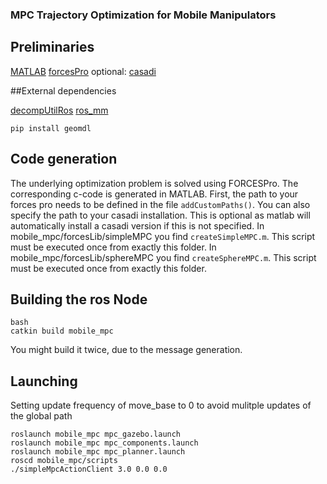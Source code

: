 ### MPC Trajectory Optimization for Mobile Manipulators

## Preliminaries

[MATLAB](https://www.mathworks.com/products/matlab.html)
[forcesPro](https://www.embotech.com/products/forcespro/overview/)
optional:
[casadi](https://web.casadi.org/get/)

##External dependencies

[decompUtilRos](https://github.com/sikang/DecompROS)
[ros_mm](https://github.com/maxspahn/ros_mm)
```
pip install geomdl
```

## Code generation

The underlying optimization problem is solved using FORCESPro.
The corresponding c-code is generated in MATLAB. 
First, the path to your forces pro needs to be defined in the file ``addCustomPaths()``.
You can also specify the path to your casadi installation. This is optional as matlab will
automatically install a casadi version if this is not specified.
In mobile_mpc/forcesLib/simpleMPC you find `` createSimpleMPC.m ``.
This script must be executed once from exactly this folder.
In mobile_mpc/forcesLib/sphereMPC you find `` createSphereMPC.m ``.
This script must be executed once from exactly this folder.


## Building the ros Node

```
bash
catkin build mobile_mpc
```
You might build it twice, due to the message generation.

## Launching

Setting update frequency of move_base to 0 to avoid mulitple updates of the global path
```
roslaunch mobile_mpc mpc_gazebo.launch
roslaunch mobile_mpc mpc_components.launch
roslaunch mobile_mpc mpc_planner.launch
roscd mobile_mpc/scripts
./simpleMpcActionClient 3.0 0.0 0.0
```
